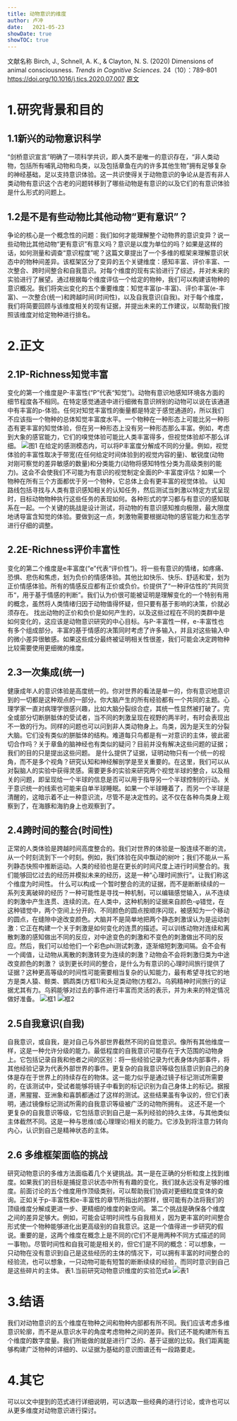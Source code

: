 ```yaml
---
title: 动物意识的维度
author: 卢冲
date:   2021-05-23
showDate: true 
showTOC: true  
---
```

文献名称
Birch, J., Schnell, A. K., & Clayton, N. S. (2020)  Dimensions of animal consciousness. *Trends in Cognitive Sciences.* 24（10）：789-801
https://doi.org/10.1016/j.tics.2020.07.007
[原文](../Source_Files/2021-05-23-LC2.pdf)
# 1.研究背景和目的
## 1.1新兴的动物意识科学
 “剑桥意识宣言”明确了一项科学共识，即人类不是唯一的意识存在，“非人类动物，包括所有哺乳动物和鸟类，以及包括章鱼在内的许多其他生物”拥有足够复杂的神经基础，足以支持意识体验。这一共识使得关于动物意识的争论从是否有非人类动物有意识这个古老的问题转移到了哪些动物是有意识的以及它们的有意识体验是什么形式的问题上。
## 1.2是不是有些动物比其他动物“更有意识”？
争论的核心是一个概念性的问题：我们如何才能理解整个动物界的意识变异？说一些动物比其他动物“更有意识”有意义吗？意识是以度为单位的吗？如果是这样的话，如何测量和调查“意识程度”呢？这篇文章提出了一个多维的框架来理解意识状态中的物种间差异。该框架区分了变异的五个关键维度：感知丰富、评价丰富、一次整合、跨时间整合和自我意识。对每个维度的现有实验进行了综述，并对未来的实验进行了展望。通过根据每个维度评估一个给定的物种，我们可以构建该物种的意识概况。我们将突出变化的五个重要维度：知觉丰富(p-丰富)、评价丰富(e-丰富)、一次整合(统一)和跨越时间(时间性)，以及自我意识(自我)。对于每个维度，我们将简要回顾与该维度相关的现有证据，并提出未来的工作建议，以帮助我们按照该维度对给定物种进行排名。
# 2.正文
## 2.1P-Richness知觉丰富
变化的第一个维度是P-丰富性(“P”代表“知觉”)。动物有意识地感知环境各方面的细节程度各不相同。在特定感觉通道中进行细微有意识辨别的动物可以说在该通道中有丰富的p-体验。任何对知觉丰富性的衡量都是特定于感觉通道的，所以我们不应该指一个物种的总体知觉丰富度水平。一个物种在一种形态上可能比另一种形态有更丰富的知觉体验，但在另一种形态上没有另一种形态那么丰富。例如，考虑到大象的感官能力，它们的嗅觉体验可能比人类丰富得多，但视觉体验却不那么详细。
![图1](../Supporting_Information/2021-05-23-LC2-Fig1.png)
在给定的感测模态内，可以将P丰富度分解成不同的分量。例如，视觉体验的丰富性取决于带宽(在任何给定时间体验到的视觉内容的量)、敏锐度(动物对刚可察觉的差异敏感的数量)和分类能力(动物将感知特性分类为高级类别的能力)。这会不会使我们不可能为有意识的视觉制定全面的P-丰富度评估？如果一个物种在所有三个方面都优于另一个物种，它总体上会有更丰富的视觉体验。
认知路线包括寻找与人类有意识感知相关的认知任务，然后测试当刺激以特定方式呈现时，目标动物物种执行这些任务的表现如何。各种形式的学习都与有意识的感知联系在一起。一个关键的挑战是设计测试，将动物的有意识感知推向极限，最大限度地诱导富含知觉的体验。要做到这一点，刺激物需要根据动物的感官能力和生态学进行仔细的调整。
## 2.2E-Richness评价丰富性
变化的第二个维度是e丰富度(“e”代表“评价性”)。将一些有意识的情绪，如疼痛、恐惧、悲伤和焦虑，划为负价的情感体验。其他比如快乐、快乐、舒适和爱，划为正价情感体验。所有的情感反应都有正价或负价。价提供了“一种评估性的”共同货币“，用于基于情感的判断”。我们认为价很可能被证明是理解变化的一个特别有用的概念，虽然将人类情绪归因于动物值得怀疑，但只要有基于影响的决策，价就必须存在。
找出动物的正价和负价是如何产生的，以及这些过程在不同的类群中是如何变化的，这应该是动物意识研究的中心目标。与P-丰富性一样，e-丰富性也有多个组成部分。丰富的基于情感的决策同时考虑了许多输入，并且对这些输入中的微小差异很敏感。如果这些成分最终被证明相关性很差，我们可能会决定跨物种比较需要使用更细微的维度。
## 2.3一次集成(统一)
健康成年人的意识体验是高度统一的。你对世界的看法是单一的，你有意识地意识到的一切都是这种观点的一部分。你大脑产生的所有经验都有一个共同的主题。心理学家一直对病理学很感兴趣，比如大脑分裂综合症，其统一性显然被打破了。完全或部分切断胼胝体的受试者，当不同的刺激呈现在视野的两半时，有时会表现出不一致的行为。同样的问题也可以问到非人类动物身上。鸟类，因为是天生的分裂大脑。它们没有类似的胼胝体的结构。难道每只鸟都是有一对意识的主体，彼此密切合作吗？关于章鱼的脑神经也有类似的疑问？目前并没有解决这些问题的证据；我们的目的只是提出这些问题。
是什么提供了证据，证明动物只有一个统一的视角，而不是多个视角？研究认知和神经解剖学是至关重要的。在这里，我们可以从对裂脑人的实验中获得灵感。需要更多的实验来研究两个视觉半球的整合，以及相关的问题，即呈现给一个半球的信息是否可以用于指导另一个半球控制的行动。关于意识统一的线索也可能来自单半球睡眠。如果一个半球睡着了，而另一个半球是清醒的，这暗示着不止一种意识流，尽管不是决定性的。这不仅在各种鸟类身上观察到了，在海豚和海豹身上也观察到了。
## 2.4跨时间的整合(时间性)
正常的人类体验是跨越时间高度整合的。我们对世界的体验是一股连续不断的流，从一个时刻流到下一个时刻。例如，我们体验在风中飘动的树叶；我们不能从一系列静态快照中推断运动。人类的经验也是在更长的时间尺度上进行时间整合的。我们能够回忆过去的经历并模拟未来的经历，这是一种“心理时间旅行”。让我们称这个维度为时间性。
什么可以构成一个暂时整合的流的证据，而不是断断续续的一系列支离破碎的经历？一种可能性是寻找一种机制，可以编辑感觉输入，从不连续的刺激中产生连贯、连续的流。在人类中，这种机制的证据来自颜色-φ错觉，在这种错觉中，两个空间上分开的、不同颜色的圆点按顺序闪现，被感知为一个移动的圆点，在缝隙中途改变颜色。大脑并不是简单地把两个静态刺激误认为是运动刺激：它正在构建一个关于刺激是如何变化的连贯的描述。可以训练动物对连续和离散刺激的感知做出不同的反应，对中途变色的刺激和不变色的刺激做出不同的反应。然后，我们可以给他们一个彩色phi测试刺激，逐渐缩短刺激间隔。会不会有一个阈值，让动物从离散的刺激转变为连续的刺激？动物会不会将刺激归类为中途改变颜色的刺激？
谈到更长时间的整合，是什么为有意识的心理时间旅行提供了证据？这种更高等级的时间性可能需要相当复杂的认知能力，最有希望寻找它的地方是类人猿、鲸类、鹦鹉类(方框1)和头足类动物(方框2)。乌鸦精神时间旅行的证据尤其有力。乌鸦能够对过去的事件进行丰富而灵活的表示，并为未来的特定情况做好准备。
![框1](../Supporting_Information/2021-05-23-LC2-Box1.png)
![框2](../Supporting_Information/2021-05-23-LC2-Box2.png)
## 2.5自我意识(自我)
自我意识，或自我，是对自己与外部世界截然不同的自觉意识。像所有其他维度一样，这是一种允许分级的能力。最低程度的自我意识可能存在于大范围的动物身上。它包括记录自我和他者之间的区别：将一些经验记录为代表身体内部事件，将其他经验记录为代表外部世界的事件。更复杂的自我意识等级包括意识到自己的身体是存在于世界上的持续存在的物体。这一能力似乎是通过镜子标记测试所需要的，在该测试中，受试者能够将镜子中看到的标记识别为自己身体上的标记。据报道，黑猩猩、亚洲象和喜鹊都通过了这样的测试。这些结果虽有争议的，但它们表明，通过镜像标记测试所需的自我意识等级被广泛的动物所拥有。
这还不是一个更复杂的自我意识等级，它包括意识到自己是一系列经验的持久主体，与其他类似主体截然不同。这是一种与思维(或心理理论)相关的能力。它涉及到将注意力转向内心，认识到自己是精神状态的主体。
## 2.6 多维框架面临的挑战
研究动物意识的多维方法面临着几个关键挑战。其一是在正确的分析粒度上找到维度。如果我们的目标是捕捉意识状态中所有有趣的变化，我们就永远没有足够的维度。前面讨论的五个维度用作顶级类别，可以帮助我们协调对更细粒度变体的查询。正如关于p-丰富性和e-丰富性的章节所指出的那样，很可能有办法将我们的顶级维度分解成更进一步、更精细的维度的新空间。
第二个挑战是确保各个维度之间的差异足够大。例如，可能会证明时间性与自我相关，因为更丰富的时间整合形式使一个物种能够进化出更高级别的自我意识。这是一个值得进一步研究的假说。重要的是，这两个维度在概念上是不同的(它们不是用两种不同方式描述的同一事物)。尽管时间性和自我可能是相关的，但它们是不同的概念：可以想象，一只动物在没有意识到自己是这些经历的主体的情况下，可以拥有丰富的时间整合的经验流，也可以想象，一只动物可能有短暂的断断续续的经验，而同时意识到自己是这些碎片的主体。
表1.当前研究动物意识维度的实验范式a
![表1](../Supporting_Information/2021-05-23-LC2-Table1.png)
# 3.结语
我们对动物意识的五个维度在物种之间和物种内部都有所不同。我们应该考虑多维意识轮廓，而不是从意识水平的角度考虑物种之间的差异。我们还不能构建所有五个维度的数字度量。我们所能做的就是进行广泛的、基于证据的比较。我们距离能够构建广泛物种的详细的、以证据为基础的意识图谱还有一段路要走。
# 4.其它
可以以文中提到的范式进行详细说明，可以选取一些经典的进行讨论，或许也可以从更多维度对动物意识进行探讨。 

